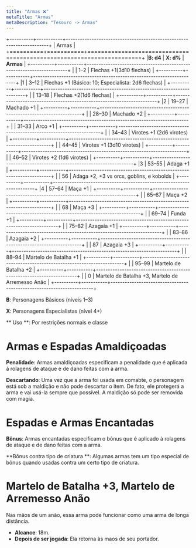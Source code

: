 ```yaml
---
title: "Armas ❌"
metaTitle: "Armas"
metaDescription: "Tesouro -> Armas"
---
```

+----------+-----------+----------------------------------------------------------------------+
| Armas                                                                                       |
+==========+===========+======================================================================+
|**B: d4** | **X: d%** | **Armas**                                                            |
+----------+-----------+----------------------------------------------------------------------+
|          | 1–2       | Flechas +1(3d10 flechas)                                             |
+----------+-----------+----------------------------------------------------------------------+
|1         | 3–12      | Flechas +1 (Básico: 10; Especialista: 2d6 flechas)                   |
+----------+-----------+----------------------------------------------------------------------+
|          | 13–18     | Flechas +2(1d6 flechas)                                              |
+----------+-----------+----------------------------------------------------------------------+
|2         | 19–27     | Machado +1                                                           |
+----------+-----------+----------------------------------------------------------------------+
|          | 28–30     | Machado +2                                                           |
+----------+-----------+----------------------------------------------------------------------+
|          | 31–33     | Arco +1                                                              |
+----------+-----------+----------------------------------------------------------------------+
|          | 34–43     | Virotes +1 (2d6 virotes)                                             |
+----------+-----------+----------------------------------------------------------------------+
|          | 44–45     | Virotes +1 (3d10 virotes)                                            |
+----------+-----------+----------------------------------------------------------------------+
|          | 46–52     | Virotes +2 (1d6 virotes)                                             |
+----------+-----------+----------------------------------------------------------------------+
|3         | 53–55     | Adaga +1                                                             |
+----------+-----------+----------------------------------------------------------------------+
|          | 56        | Adaga +2, +3 vs orcs, goblins, e kobolds                             |
+----------+-----------+----------------------------------------------------------------------+
|4         | 57–64     | Maça +1                                                              |
+----------+-----------+----------------------------------------------------------------------+
|          | 65–67     | Maça +2                                                              |
+----------+-----------+----------------------------------------------------------------------+
|          | 68        | Maça +3                                                              |
+----------+-----------+----------------------------------------------------------------------+
|          | 69–74     | Funda +1                                                             |
+----------+-----------+----------------------------------------------------------------------+
|          | 75–82     | Azagaia +1                                                           |
+----------+-----------+----------------------------------------------------------------------+
|          | 83–86     | Azagaia +2                                                           |
+----------+-----------+----------------------------------------------------------------------+
|          | 87        | Azagaia +3                                                           |
+----------+-----------+----------------------------------------------------------------------+
|          | 88–94     | Martelo de Batalha +1                                                |
+----------+-----------+----------------------------------------------------------------------+
|          | 95–99     | Martelo de Batalha +2                                                |
+----------+-----------+----------------------------------------------------------------------+
|          | 0         | Martelo de Batalha +3, Martelo de Arremesso Anão                     |
+----------+-----------+----------------------------------------------------------------------+


**B**: Personagens Básicos (níveis 1–3)

**X**: Personagens Especialistas (nível 4+)

** Uso **: Por restrições normais e classe

# Armas e Espadas Amaldiçoadas
**Penalidade**: Armas amaldiçoadas especificam a penalidade que é aplicada à rolagens de ataque e de dano feitas com a arma.

**Descartando**: Uma vez que a arma foi usada em comabte, o personagem está sob a maldição e não pode descartar o item. De fato, ele protegerá a arma e vai usá-la sempre que possível.  A maldição só pode ser removida com magia.

# Espadas e Armas Encantadas
**Bõnus**: Armas encantadas especificam o bônus que é aplicado à rolagens de ataque e de dano feitas com a arma.

**Bônus contra tipo de criatura **: Algumas armas tem um tipo especial de bônus quando usadas contra um certo tipo de criatura.

# Martelo de Batalha +3, Martelo de Arremesso Anão
Nas mãos de um anão, essa arma pode funcionar como uma arma de longa distância. 
* **Alcance**: 18m.
* **Depois de ser jogada**: Ela retorna às maos de seu portador.
